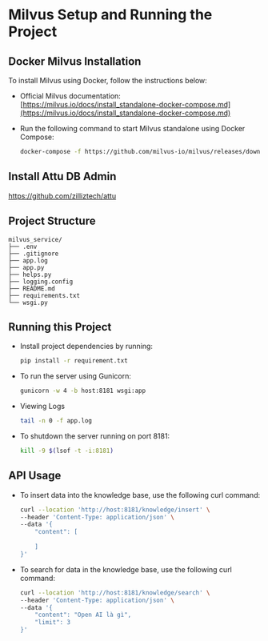 # Milvus Setup and Running the Project

## Docker Milvus Installation

To install Milvus using Docker, follow the instructions below:

- Official Milvus documentation:  
  [https://milvus.io/docs/install_standalone-docker-compose.md](https://milvus.io/docs/install_standalone-docker-compose.md)

- Run the following command to start Milvus standalone using Docker Compose:

  ```bash
  docker-compose -f https://github.com/milvus-io/milvus/releases/download/v2.2.6/milvus-standalone-docker-compose.yml up -d

## Install Attu DB Admin
https://github.com/zilliztech/attu

## Project Structure

```plaintext
milvus_service/
├── .env
├── .gitignore
├── app.log
├── app.py
├── helps.py
├── logging.config
├── README.md
├── requirements.txt
└── wsgi.py
```

## Running this Project
- Install project dependencies by running:
    ```bash
    pip install -r requirement.txt
- To run the server using Gunicorn:
  ```bash
  gunicorn -w 4 -b host:8181 wsgi:app
- Viewing Logs
    ```bash
  tail -n 0 -f app.log
- To shutdown the server running on port 8181:
    ```bash
  kill -9 $(lsof -t -i:8181)
  
## API Usage
- To insert data into the knowledge base, use the following curl command:
    ```bash
  curl --location 'http://host:8181/knowledge/insert' \
    --header 'Content-Type: application/json' \
    --data '{
        "content": [
        
        ]
    }'
- To search for data in the knowledge base, use the following curl command:
    ```bash
  curl --location 'http://host:8181/knowledge/search' \
    --header 'Content-Type: application/json' \
    --data '{
        "content": "Open AI là gì",
        "limit": 3
    }'



